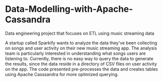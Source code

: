 # Data-Modelling-with-Apache-Cassandra
Data engineering project that focuses on ETL using music streaming data


A startup called Sparkify wants to analyze the data they've been collecting on songs and user activity on their new music streaming app. The analysis team is particularly interested in understanding what songs users are listening to. Currently, there is no easy way to query the data to generate the results, since the data reside in a directory of CSV files on user activity on the app. The code presented pre-processes the data and creates tables using Apache Casssandra for more optimized querying.


